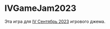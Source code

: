 # IVGameJam2023
Эта игра для [IV Сентябрь 2023](https://itch.io/jam/indie-varvars-jam-5) игрового джема.
